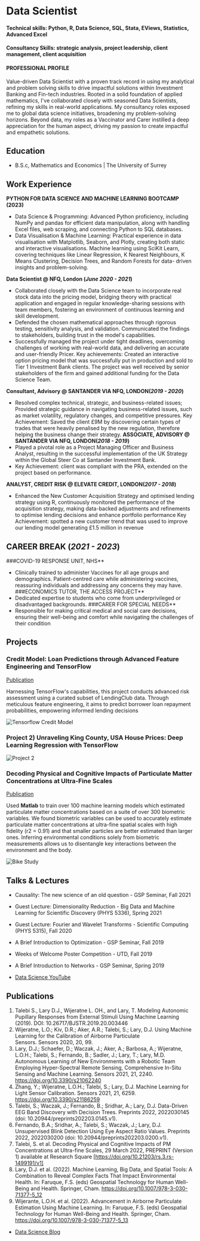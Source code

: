 # Data Scientist

#### Technical skills: Python, R, Data Science, SQL, Stata, EViews, Statistics, Advanced Excel
#### Consultancy Skills: strategic analysis, project leadership, client management, client acquisition

#### PROFESSIONAL PROFILE
Value-driven Data Scientist with a proven track record in using my analytical and problem solving skills to drive impactful solutions within Investment Banking and Fin-tech industries. Rooted in a solid foundation of applied mathematics, I've collaborated closely with seasoned Data Scientists, refining my skills in real-world applications. My consultancy roles exposed me to global data science initiatives, broadening my problem-solving horizons. Beyond data, my roles as a Vaccinator and Carer instilled a deep appreciation for the human aspect, driving my passion to create impactful and empathetic solutions.

## Education	        		
- B.S.c, Mathematics and Economics | The University of Surrey 
  
## Work Experience
**PYTHON FOR DATA SCIENCE AND MACHINE LEARNING BOOTCAMP (2023)**
- Data Science & Programming: Advanced Python proficiency, including NumPy and pandas for efficient data manipulation, along with handling Excel files, web scraping, and connecting Python to SQL databases.
- Data Visualisation & Machine Learning: Practical experience in data visualisation with Matplotlib, Seaborn, and Plotly, creating both static and interactive visualisations. Machine learning using SciKit Learn, covering techniques like Linear Regression, K Nearest Neighbours, K Means Clustering, Decision Trees, and Random Forests for data- driven insights and problem-solving.

**Data Scientist @ NFQ, London (_June 2020 - 2021_)**
- Collaborated closely with the Data Science team to incorporate real stock data into the pricing model, bridging theory with practical application and engaged in regular knowledge-sharing sessions with team members, fostering an environment of continuous learning and skill development.
- Defended the chosen mathematical approaches through rigorous testing, sensitivity analysis, and validation. Communicated the findings to stakeholders, building trust in the model's capabilities.
- Successfully managed the project under tight deadlines, overcoming challenges of working with real-world data, and delivering an accurate and user-friendly Pricer.
Key achievements: Created an interactive option pricing model that was successfully put in production and sold to Tier 1 Investment Bank clients. The project was well received by senior stakeholders of the firm and gained additional funding for the Data Science Team.

**Consultant, Advisory @ SANTANDER VIA NFQ, LONDON(_2019 - 2020_)**
- Resolved complex technical, strategic, and business-related issues; Provided strategic guidance in navigating
business-related issues, such as market volatility, regulatory changes, and competitive pressures.
Key Achievement: Saved the client £9M by discovering certain types of trades that were heavily penalised by the new regulation, therefore helping the business change their strategy.
**ASSOCIATE, ADVISORY @ SANTANDER VIA NFQ, LONDON(_2018 - 2019_)**
- Played a pivotal role as a Project Managing Officer and Business Analyst, resulting in the successful implementation of the UK Strategy within the Global Steer Co at Santander Investment Bank.
- Key Achievement: client was compliant with the PRA, extended on the project based on performance.

**ANALYST, CREDIT RISK @ ELEVATE CREDIT, LONDON(_2017 - 2018_)**
- Enhanced the New Customer Acquisition Strategy and optimised lending strategy using R, continuously
monitored the performance of the acquisition strategy, making data-backed adjustments and refinements to
optimise lending decisions and enhance portfolio performance
Key Achievement: spotted a new customer trend that was used to improve our lending model generating £1.5 million in revenue


## CAREER BREAK (_2021 - 2023_)
###COVID-19 RESPONSE UNIT, NHS**
- Clinically trained to administer Vaccines for all age groups and demographics. Patient-centred care while
administering vaccines, reassuring individuals and addressing any concerns they may have.
###ECONOMICS TUTOR, THE ACCESS PROJECT**
- Dedicated expertise to students who come from underprivileged or disadvantaged backgrounds.
###CARER FOR SPECIAL NEEDS**
- Responsible for making critical medical and social care decisions, ensuring their well-being and comfort while
navigating the challenges of their condition


## Projects
### Credit Model:  Loan Predictions through Advanced Feature Engineering and TensorFlow
[Publication](https://www.mdpi.com/1424-8220/22/8/3048)

Harnessing TensorFlow's capabilities, this project conducts advanced risk assessment using a curated subset of LendingClub data. Through meticulous feature engineering, it aims to predict borrower loan repayment probabilities, empowering informed lending decisions

![Tensorflow Credit Model](/assets/img/TF_credit_model.png)

### Project 2) Unraveling King County, USA House Prices: Deep Learning Regression with TensorFlow

![Project 2](/assets/img/project_2.png)

### Decoding Physical and Cognitive Impacts of Particulate Matter Concentrations at Ultra-Fine Scales
[Publication](https://www.mdpi.com/1424-8220/22/11/4240)

Used **Matlab** to train over 100 machine learning models which estimated particulate matter concentrations based on a suite of over 300 biometric variables. We found biometric variables can be used to accurately estimate particulate matter concentrations at ultra-fine spatial scales with high fidelity (r2 = 0.91) and that smaller particles are better estimated than larger ones. Inferring environmental conditions solely from biometric measurements allows us to disentangle key interactions between the environment and the body.

![Bike Study](/assets/img/bike_study.jpeg)

## Talks & Lectures
- Causality: The new science of an old question - GSP Seminar, Fall 2021
- Guest Lecture: Dimensionality Reduction - Big Data and Machine Learning for Scientific Discovery (PHYS 5336), Spring 2021
- Guest Lecture: Fourier and Wavelet Transforms - Scientific Computing (PHYS 5315), Fall 2020
- A Brief Introduction to Optimization - GSP Seminar, Fall 2019
- Weeks of Welcome Poster Competition - UTD, Fall 2019
- A Brief Introduction to Networks - GSP Seminar, Spring 2019

- [Data Science YouTube](https://www.youtube.com/channel/UCa9gErQ9AE5jT2DZLjXBIdA)

## Publications
1. Talebi S., Lary D.J., Wijeratne L. OH., and Lary, T. Modeling Autonomic Pupillary Responses from External Stimuli Using Machine Learning (2019). DOI: 10.26717/BJSTR.2019.20.003446
2. Wijeratne, L.O.; Kiv, D.R.; Aker, A.R.; Talebi, S.; Lary, D.J. Using Machine Learning for the Calibration of Airborne Particulate Sensors. Sensors 2020, 20, 99.
3. Lary, D.J.; Schaefer, D.; Waczak, J.; Aker, A.; Barbosa, A.; Wijeratne, L.O.H.; Talebi, S.; Fernando, B.; Sadler, J.; Lary, T.; Lary, M.D. Autonomous Learning of New Environments with a Robotic Team Employing Hyper-Spectral Remote Sensing, Comprehensive In-Situ Sensing and Machine Learning. Sensors 2021, 21, 2240. https://doi.org/10.3390/s21062240
4. Zhang, Y.; Wijeratne, L.O.H.; Talebi, S.; Lary, D.J. Machine Learning for Light Sensor Calibration. Sensors 2021, 21, 6259. https://doi.org/10.3390/s21186259
5. Talebi, S.; Waczak, J.; Fernando, B.; Sridhar, A.; Lary, D.J. Data-Driven EEG Band Discovery with Decision Trees. Preprints 2022, 2022030145 (doi: 10.20944/preprints202203.0145.v1).
6. Fernando, B.A.; Sridhar, A.; Talebi, S.; Waczak, J.; Lary, D.J. Unsupervised Blink Detection Using Eye Aspect Ratio Values. Preprints 2022, 2022030200 (doi: 10.20944/preprints202203.0200.v1).
7. Talebi, S. et al. Decoding Physical and Cognitive Impacts of PM Concentrations at Ultra-fine Scales, 29 March 2022, PREPRINT (Version 1) available at Research Square [https://doi.org/10.21203/rs.3.rs-1499191/v1]
8. Lary, D.J. et al. (2022). Machine Learning, Big Data, and Spatial Tools: A Combination to Reveal Complex Facts That Impact Environmental Health. In: Faruque, F.S. (eds) Geospatial Technology for Human Well-Being and Health. Springer, Cham. https://doi.org/10.1007/978-3-030-71377-5_12
9. Wijerante, L.O.H. et al. (2022). Advancement in Airborne Particulate Estimation Using Machine Learning. In: Faruque, F.S. (eds) Geospatial Technology for Human Well-Being and Health. Springer, Cham. https://doi.org/10.1007/978-3-030-71377-5_13

- [Data Science Blog](https://medium.com/@shawhin)
